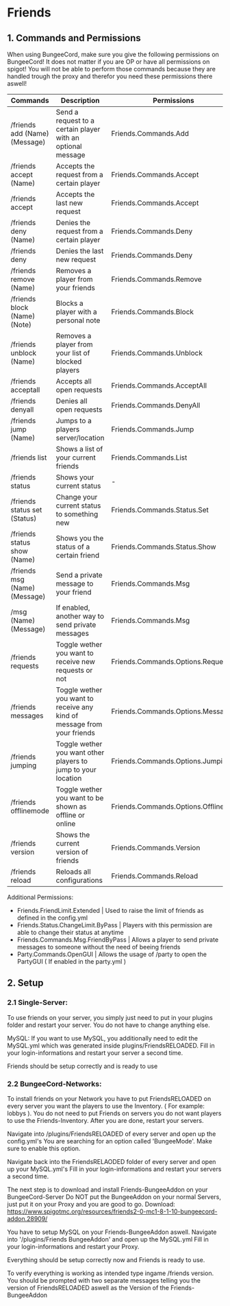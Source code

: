 # Friends

## 1. Commands and Permissions

When using BungeeCord, make sure you give the following permissions on BungeeCord!
It does not matter if you are OP or have all permissions on spigot! You will not be able to perform those commands because they are handled trough the proxy and therefor you need these permissions there aswell!

| Commands | Description | Permissions |
| --- | --- | --- |
| /friends add (Name) (Message) | Send a request to a certain player with an optional message | Friends.Commands.Add |
| /friends accept (Name) | Accepts the request from a certain player | Friends.Commands.Accept |
| /friends accept | Accepts the last new request | Friends.Commands.Accept |
| /friends deny (Name) | Denies the request from a certain player | Friends.Commands.Deny |
| /friends deny | Denies the last new request | Friends.Commands.Deny |
| /friends remove (Name) | Removes a player from your friends | Friends.Commands.Remove |
| /friends block (Name) (Note) | Blocks a player with a personal note | Friends.Commands.Block |
| /friends unblock (Name) | Removes a player from your list of blocked players | Friends.Commands.Unblock |
| /friends acceptall | Accepts all open requests | Friends.Commands.AcceptAll |
| /friends denyall | Denies all open requests | Friends.Commands.DenyAll |
| /friends jump (Name) | Jumps to a players server/location | Friends.Commands.Jump
| /friends list | Shows a list of your current friends | Friends.Commands.List |
| /friends status | Shows your current status | - |
| /friends status set (Status) | Change your current status to something new | Friends.Commands.Status.Set |
| /friends status show (Name) | Shows you the status of a certain friend | Friends.Commands.Status.Show |
| /friends msg (Name) (Message) | Send a private message to your friend | Friends.Commands.Msg |
| /msg (Name) (Message) | If enabled, another way to send private messages | Friends.Commands.Msg |
| /friends requests | Toggle wether you want to receive new requests or not | Friends.Commands.Options.Requests |
| /friends messages | Toggle wether you want to receive any kind of message from your friends | Friends.Commands.Options.Messages |
| /friends jumping | Toggle wether you want other players to jump to your location | Friends.Commands.Options.Jumping |
| /friends offlinemode | Toggle wether you want to be shown as offline or online | Friends.Commands.Options.Offline |
| /friends version | Shows the current version of friends | Friends.Commands.Version |
| /friends reload | Reloads all configurations | Friends.Commands.Reload |

Additional Permissions:
- Friends.FriendLimit.Extended | Used to raise the limit of friends as defined in the config.yml
- Friends.Status.ChangeLimit.ByPass | Players with this permission are able to change their status at anytime
- Friends.Commands.Msg.FriendByPass | Allows a player to send private messages to someone without the need of beeing friends
- Party.Commands.OpenGUI | Allows the usage of /party to open the PartyGUI ( If enabled in the party.yml )


## 2. Setup

### 2.1 Single-Server:

To use friends on your server, you simply just need to put in your plugins folder and restart your server.
You do not have to change anything else.

MySQL:
If you want to use MySQL, you additionally need to edit the MySQL.yml which was generated inside plugins/FriendsRELOADED.
Fill in your login-informations and restart your server a second time.

Friends should be setup correctly and is ready to use

### 2.2 BungeeCord-Networks:

To install friends on your Network you have to put FriendsRELOADED on every server you want the players to use the Inventory. ( For example: lobbys ).
You do not need to put Friends on servers you do not want players to use the Friends-Inventory.
After you are done, restart your servers.

Navigate into /plugins/FriendsRELOADED of every server and open up the config.yml's
You are searching for an option called 'BungeeMode'. 
Make sure to enable this option.

Navigate back into the FriendsRELAODED folder of every server and open up your MySQL.yml's
Fill in your login-informations and restart your servers a second time.

The next step is to download and install Friends-BungeeAddon on your BungeeCord-Server
Do NOT put the BungeeAddon on your normal Servers, just put it on your Proxy and you are good to go.
Download: https://www.spigotmc.org/resources/friends2-0-mc1-8-1-10-bungeecord-addon.28909/

You have to setup MySQL on your Friends-BungeeAddon aswell.
Navigate into '/plugins/Friends BungeeAddon' and open up the MySQL.yml
Fill in your login-informations and restart your Proxy.

Everything should be setup correctly now and Friends is ready to use.

To verify everything is working as intended type ingame /friends version. You should be prompted with two separate messages telling you the version of FriendsRELOADED aswell as the Version of the Friends-BungeeAddon


